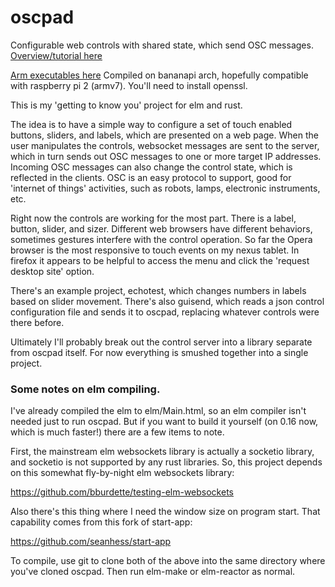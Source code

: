 # oscpad
Configurable web controls with shared state, which send OSC messages.  [Overview/tutorial here](https://github.com/bburdette/oscpad/wiki/Get-started-with-oscpad)  

[Arm executables here](https://drive.google.com/open?id=0B0C7MeOQIbZkQmJCZE5RSDY5Q2M) Compiled on bananapi arch, hopefully compatible with raspberry pi 2 (armv7).  You'll need to install openssl.

This is my 'getting to know you' project for elm and rust.  

The idea is to have a simple way to configure a set of touch enabled buttons, sliders, and labels, which are presented on a web page.  When the user manipulates the controls, websocket messages are sent to the server, which in turn sends out OSC messages to one or more target IP addresses.  Incoming OSC messages can also change the control state, which is reflected in the clients.  OSC is an easy protocol to support, good for 'internet of things' activities, such as robots, lamps, electronic instruments, etc.

Right now the controls are working for the most part.  There is a label, button, slider, and sizer.  Different web browsers have different behaviors, sometimes gestures interfere with the control operation.  So far the Opera browser is the most responsive to touch events on my nexus tablet.  In firefox it appears to be helpful to access the menu and click the 'request desktop site' option.  

There's  an example project, echotest, which changes numbers in labels based on slider movement.  There's also guisend, which reads a json control configuration file and sends it to oscpad, replacing whatever controls were there before.    

Ultimately I'll probably break out the control server into a library separate from oscpad itself.  For now everything is smushed together into a single project.  

### Some notes on elm compiling.

I've already compiled the elm to elm/Main.html, so an elm compiler isn't needed just to run oscpad.  But if you want to build it yourself (on 0.16 now, which is much faster!) there are a few items to note.

First, the mainstream elm websockets library is actually a socketio library, and socketio is not supported by any rust libraries. So, this project depends on this somewhat fly-by-night elm websockets library:

https://github.com/bburdette/testing-elm-websockets

Also there's this thing where I need the window size on program start.  That capability comes from this fork of start-app:

https://github.com/seanhess/start-app

To compile, use git to clone both of the above into the same directory where you've cloned oscpad.  Then run elm-make or elm-reactor as normal.

